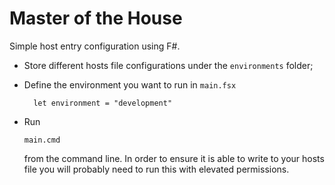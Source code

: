 Master of the House
===

Simple host entry configuration using F#.  

* Store different hosts file configurations under the `environments` folder;
* Define the environment you want to run in `main.fsx`

  ```
    let environment = "development"
  ```

* Run 
  ```
  main.cmd
  ```
  from the command line.  In order to ensure it is able to write to your hosts file you will probably need to run this with elevated permissions.
